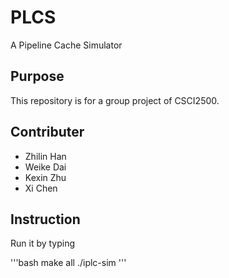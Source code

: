 # PLCS
A Pipeline Cache Simulator

## Purpose
This repository is for a group project of CSCI2500.

## Contributer
  * Zhilin Han
  * Weike Dai
  * Kexin Zhu
  * Xi Chen

## Instruction
Run it by typing

'''bash
make all
./iplc-sim
'''
